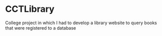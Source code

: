 # CCTLibrary
College project in which I had to develop a library website to query books that were registered to a database
